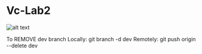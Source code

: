 # Vc-Lab2

![alt text](https://www.iti.gov.eg/assets/images/iti-logo.png)


To REMOVE dev branch
Locally:
    git branch -d dev
Remotely:
    git push origin --delete dev


